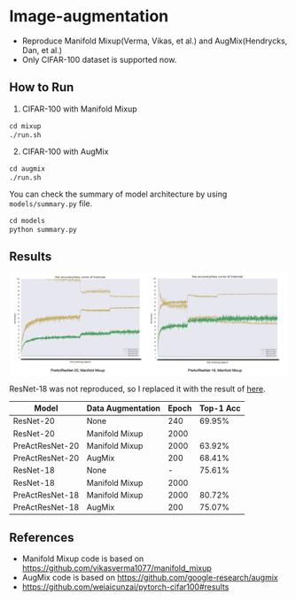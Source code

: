 # Image-augmentation
- Reproduce Manifold Mixup(Verma, Vikas, et al.) and AugMix(Hendrycks, Dan, et al.)
- Only CIFAR-100 dataset is supported now.

## How to Run

1. CIFAR-100 with Manifold Mixup

```shell
cd mixup
./run.sh
```

2. CIFAR-100 with AugMix

```shell
cd augmix
./run.sh
```

You can check the summary of model architecture by using `models/summary.py` file.

```shell
cd models
python summary.py
```

## Results

![img](assets/manifold_mixup.png)

ResNet-18 was not reproduced, so I replaced it with the result of [here](https://github.com/weiaicunzai/pytorch-cifar100#results).

| Model           | Data Augmentation | Epoch | Top-1 Acc |
|-----------------| ----------------- |-------|-----------|
| ResNet-20       | None              | 240   | 69.95%    |
| ResNet-20       | Manifold Mixup    | 2000  |           |
| PreActResNet-20 | Manifold Mixup    | 2000  | 63.92%    |
| PreActResNet-20 | AugMix            | 200   | 68.41%    |
| ResNet-18       | None              | -     | 75.61%    |
| ResNet-18       | Manifold Mixup    | 2000  |           |
| PreActResNet-18 | Manifold Mixup    | 2000  | 80.72%    |
| PreActResNet-18 | AugMix            | 200   | 75.07%    |

## References

- Manifold Mixup code is based on https://github.com/vikasverma1077/manifold_mixup
- AugMix code is based on  https://github.com/google-research/augmix
- https://github.com/weiaicunzai/pytorch-cifar100#results
